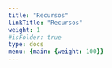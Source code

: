 ```yaml
---
title: "Recursos"
linkTitle: "Recursos"
weight: 1
#isFolder: true
type: docs
menu: {main: {weight: 100}}
---
```


